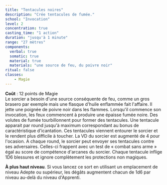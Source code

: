 ```yaml
---
title: "Tentacules noires"
description: "Crée tentacules de fumée."
school: "Invocation"
level: 2
concentration: true
casting_time: "1 action"
duration: "jusqu'à 1 minute"
range: "27 mètres"
components:
  verbal: true
  somatic: true
  material: true
  materials: "une source de feu, du poivre noir"
ritual: false
classes:
    - Magie
---
```

**Coût** : 12 points de Magie  
Le sorcier a besoin d'une source conséquente de feu, comme un gros brasero par exemple mais une flasque d'huile enflammée fait l'affaire. Il jette une poignée de poivre noir dans les flammes. Lorsqu'il commence son invocation, les feux commencent à produire une épaisse fumée noire. Des volutes de fumée tourbillonnent pour former des tentacules. Une tentacule apparait par round jusqu'à maximum correspondant au bonus de caractéristique d'icantation. Ces tentacules viennent entourer le sorcier et le rendent plus difficile à toucher. La VD du sorcier est augmenté de 4 pour l'ocasion. A chaque round, le sorcier peut envoyer ses tentacules contre ses adversaires.
Celles-ci frappent avec un test de « combat sans arme » égal au score de compétence d'arcanes du sorcier. Chaque tentacule inflige 1D6 blessures et ignore complètement les protections non magiques.  

**À plus haut niveau**. Si vous lancez ce sort en utilisant un emplacement de niveau Adepte ou supérieur, les dégâts augmentent chacun de 1d6 par niveau au-delà du niveau d'Apprenti.
